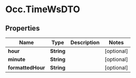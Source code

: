 # Occ.TimeWsDTO

## Properties
Name | Type | Description | Notes
------------ | ------------- | ------------- | -------------
**hour** | **String** |  | [optional] 
**minute** | **String** |  | [optional] 
**formattedHour** | **String** |  | [optional] 


